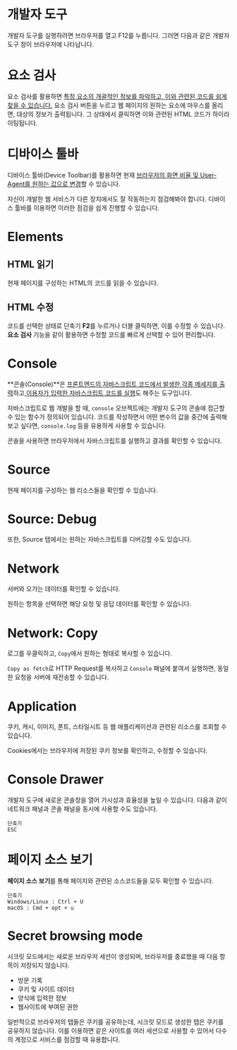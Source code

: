 # 개발자 도구
개발자 도구를 실행하려면 브라우저를 열고 F12를 누릅니다. 그러면 다음과 같은 개발자 도구 창이 브라우저에 나타납니다. 
# 요소 검사
요소 검사를 활용하면 <U>특정 요소의 개괄적인 정보를 파악하고, 이와 관련된 코드를 쉽게 찾을 수 있습니다.</U>
요소 검사 버튼을 누르고 웹 페이지의 원하는 요소에 마우스를 올리면, 대상의 정보가 출력됩니다. 그 상태에서 클릭하면 이와 관련된 HTML 코드가 하이라이팅됩니다.
# 디바이스 툴바 
디바이스 툴바(Device Toolbar)를 활용하면 현재 <U>브라우저의 화면 비율 및 User-Agent를 원하는 값으로 변경</U>할 수 있습니다.

자신이 개발한 웹 서비스가 다른 장치에서도 잘 작동하는지 점검해봐야 합니다. 디바이스 툴바를 이용하면 이러한 점검을 쉽게 진행할 수 있습니다.
# Elements
<h2>HTML 읽기</h2>

현재 페이지를 구성하는 HTML의 코드를 읽을 수 있습니다.

<h2>HTML 수정</h2>

코드를 선택한 상태로 단축기 **F2**를 누르거나 더블 클릭하면, 이를 수정할 수 있습니다. **요소 검사** 기능을 같이 활용하면 수정할 코드를 빠르게 선택할 수 있어 편리합니다.

# Console
**콘솔(Console)**은 <U>프론트엔드의 자바스크립트 코드에서 발생한 각종 메세지를 출력</U>하고,<U>이용자가 입력한 자바스크립트 코드를 실행</U>도 해주는 도구입니다.

자바스크립트로 웹 개발을 할 때, ```console``` 오브젝트에는 개발자 도구의 콘솔에 접근할 수 있는 함수가 정의되어 있습니다. 코드를 작성하면서 어떤 변수의 값을 중간에 출력해보고 싶다면, ```console.log``` 등을 유용하게 사용할 수 있습니다.

콘솔을 사용하면 브라우저에서 자바스크립트를 실행하고 결과를 확인할 수 있습니다.
# Source
현재 페이지를 구성하는 웹 리소스들을 확인할 수 있습니다.
# Source: Debug
또한, Source 탭에서는 원하는 자바스크립트를 디버깅할 수도 있습니다. 
# Network
서버와 오가는 데이터를 확인할 수 있습니다.

원하는 항목을 선택하면 해당 요청 및 응답 데이터를 확인할 수 있습니다.
# Network: Copy
로그를 우클릭하고, ```Copy```에서 원하는 형태로 복사할 수 있습니다.

 ```Copy as fetch```로 HTTP Request를 복사하고 ```Console``` 패널에 붙여서 실행하면, 동일한 요청을 서버에 재전송할 수 있습니다.
# Application
쿠키, 캐시, 이미지, 폰트, 스타일시트 등 웹 애플리케이션과 관련된 리소스를 조회할 수 있습니다.

Cookies에서는 브라우저에 저장된 쿠키 정보를 확인하고, 수정할 수 있습니다.
# Console Drawer
개발자 도구에 새로운 콘솔창을 열어 가시성과 효율성을 높일 수 있습니다. 다음과 같이 네트워크 패널과 콘솔 패널을 동시에 사용할 수도 있습니다.
```
단축기
ESC
```
# 페이지 소스 보기 
**페이지 소스 보기**를 통해 페이지와 관련된 소스코드들을 모두 확인할 수 있습니다.
```
단축기
Windows/Linux : Ctrl + U
macOS : Cmd + opt + u
```
# Secret browsing mode
시크릿 모드에서는 새로운 브라우저 세션이 생성되며, 브라우저를 종료했을 때 다음 항목이 저장되지 않습니다.
* 방문 기록
* 쿠키 및 사이트 데이터
* 양식에 입력한 정보
* 웹사이트에 부여된 권한

일반적으로 브라우저의 탭들은 쿠키를 공유하는데, 시크릿 모드로 생성한 탭은 쿠키를 공유하지 않습니다. 이를 이용하면 같은 사이트를 여러 세션으로 사용할 수 있어서 다수의 계정으로 서비스를 점검할 때 유용합니다.